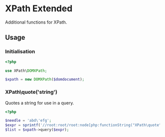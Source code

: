 # XPath Extended

Additional functions for XPath.

## Usage

### Initialisation

```php
<?php

use XPath\DOMXPath;

$xpath = new DOMXPath($domdocument);
```


### XPath\\quote('string')

Quotes a string for use in a query.

```php
<?php

$needle = 'abd\'efg';
$expr = sprintf('//root:root/root:node[php:functionString("XPath\quote", text()) = \'%s\']', $needle);
$list = $xpath->query($expr);
```
